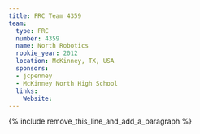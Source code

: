 ```yaml
---
title: FRC Team 4359
team:
  type: FRC
  number: 4359
  name: North Robotics
  rookie_year: 2012
  location: McKinney, TX, USA
  sponsors:
  - jcpenney
  - McKinney North High School
  links:
    Website:
---
```


{% include remove_this_line_and_add_a_paragraph %}